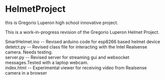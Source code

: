 # HelmetProject
this is Gregorio Luperon high school innovative project.


This is a work-in-progress revision of the Gregorio Luperon Helmet Project.

SmartHelmet.ino -- Revised arduino code for esp8266 based helmet device<br>
detetct.py -- Revised class file for interacting with the Intel Realsense camera. Needs testing.<br>
server.py -- Revised server for streaming gui and websocket messages.Tested with a laptop webcam.<br>
index.html -- Experimental viewer for receiving video from Realsense camera in a browser<br>
